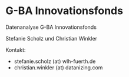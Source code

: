 # G-BA Innovationsfonds
Datenanalyse G-BA Innovationsfonds

Stefanie Scholz und Christian Winkler

Kontakt:
* stefanie.scholz (at) wlh-fuerth.de
* christian.winkler (at) datanizing.com
